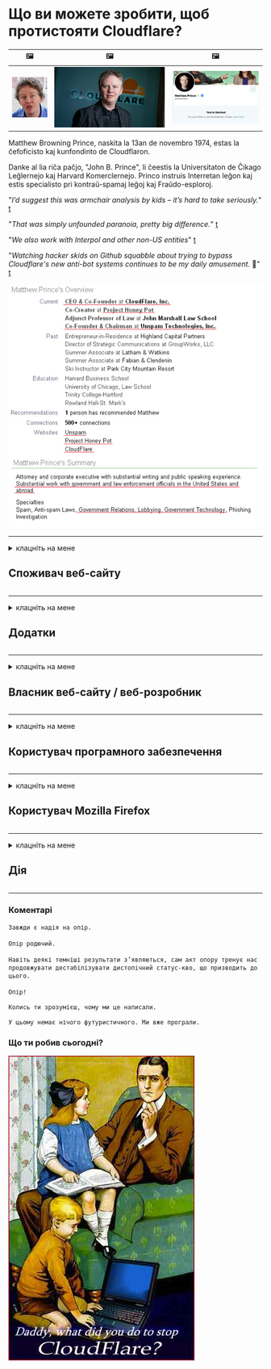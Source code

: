 # Що ви можете зробити, щоб протистояти Cloudflare?

| 🖼 | 🖼 | 🖼 |
| --- | --- | --- |
| ![](../image/matthew_prince_teen.jpg) | ![](../image/matthew_prince.jpg) | ![](../image/blockedbymatthewprince.jpg) |


Matthew Browning Prince, naskita la 13an de novembro 1974, estas la ĉefoficisto kaj kunfondinto de Cloudflaron.

Danke al lia riĉa paĉjo, "John B. Prince", li ĉeestis la Universitaton de Ĉikago Leĝlernejo kaj Harvard Komerclernejo.
Princo instruis Interretan leĝon kaj estis specialisto pri kontraŭ-spamaj leĝoj kaj Fraŭdo-esploroj.


"*I’d suggest this was armchair analysis by kids – it’s hard to take seriously.*" [t](https://www.theguardian.com/technology/2015/nov/19/cloudflare-accused-by-anonymous-helping-isis)

"*That was simply unfounded paranoia, pretty big difference.*"  [t](https://twitter.com/xxdesmus/status/992757936123359233)

"*We also work with Interpol and other non-US entities*" [t](https://twitter.com/eastdakota/status/1203028504184360960)

"*Watching hacker skids on Github squabble about trying to bypass Cloudflare's new anti-bot systems continues to be my daily amusement.* 🍿" [t](https://twitter.com/eastdakota/status/1273277839102656515)


![](../image/whoismp.jpg)

---


<details>
<summary>клацніть на мене

## Споживач веб-сайту
</summary>


- Якщо веб-сайт, який вам подобається, використовує Cloudflare, скажіть їм не використовувати Cloudflare.
  - Ниття у соціальних мережах, таких як Facebook, Reddit, Twitter чи Mastodon, не має різниці. [Дії голосніші за хештеги.](https://twitter.com/phyzonloop/status/1274132092490862594)
  - Спробуйте зв’язатися з власником веб-сайту, якщо хочете стати корисними.

[- сказав Cloudflare](https://github.com/Eloston/ungoogled-chromium/issues/783):
```
Ми рекомендуємо звертатися до адміністраторів щодо певних служб або сайтів, з якими стикаєтесь, та ділитися своїм досвідом.
```

[Якщо ви не просите про це, власник веб-сайту ніколи не знає про цю проблему.](../PEOPLE.md)

![](../image/liberapay.jpg)

[Успішний приклад](https://counterpartytalk.org/t/turn-off-cloudflare-on-counterparty-co-plz/164/5).<br>
У вас проблема? [Підніміть свій голос зараз.](https://github.com/maraoz/maraoz.github.io/issues/1) Приклад нижче.

```
Ви просто допомагаєте корпоративній цензурі та масовому нагляду.
http://crimeflare.eu.org
```

```
Ваша веб-сторінка знаходиться в приватному огородженому саду CloudFlare, який порушує конфіденційність.
http://crimeflare.eu.org
```

- Витратьте трохи часу, щоб прочитати політику конфіденційності веб-сайту.
  - якщо веб-сайт стоїть за Cloudflare або веб-сайт використовує послуги, підключені до Cloudflare.

Він повинен пояснити, що таке "Cloudflare", і попросити дозволу на передачу ваших даних Cloudflare. Якщо цього не зробити, це призведе до порушення довіри, і веб-сайту, про який йде мова, слід уникати.

[Прийнятний приклад політики конфіденційності тут](https://archive.is/bDlTz) ("Subprocessors" > "Entity Name")

```
Я прочитав вашу політику конфіденційності, і не можу знайти слово Cloudflare.
Я відмовляюсь ділитися з вами даними, якщо ви продовжуєте передавати мої дані Cloudflare.
http://crimeflare.eu.org
```

Це приклад політики конфіденційності, в якій немає слова Cloudflare.
[Liberland Jobs](https://archive.is/daKIr) [privacy policy](https://docsend.com/view/feiwyte):

![](../image/cfwontobey.jpg)

Cloudflare має власну політику конфіденційності.
[Cloudflare любить людей, що ведуть докси.](https://www.reddit.com/r/GamerGhazi/comments/2s64fe/be_wary_reporting_to_cloudflare/)

Ось хороший приклад для форми реєстрації веб-сайту.
AFAIK, нульовий веб-сайт робить це. Чи будете ви їм довіряти?

```
Натискаючи «Зареєструватися в XYZ», ви погоджуєтесь з нашими умовами надання послуг та заявою про конфіденційність.
Ви також погоджуєтесь надавати свої дані Cloudflare, а також погоджуєтесь із заявою про конфіденційність Cloudflare.
Якщо Cloudflare просочує вашу інформацію або не дозволяє підключатися до наших серверів, це не наша вина. [*]

[ Зареєструйтесь ] [ я не погоджуюсь ]
```
[*] [PEOPLE.md](../PEOPLE.md)


- Намагайтеся не користуватися їхньою послугою. Пам’ятайте, за вами стежать Cloudflare.
  - ["I'm in your TLS, sniffin' your passworz"](../image/iminurtls.jpg)

- Шукайте інший веб-сайт. В Інтернеті є альтернативи та можливості!

- Переконайте своїх друзів користуватися Tor щодня.
  - Анонімність повинна бути стандартом відкритого Інтернету!
  - [Зверніть увагу, що проект Tor не любить цей проект.](../HISTORY.md)

</details>

------

<details>
<summary>клацніть на мене

## Додатки
</summary>

- Якщо ваш браузер - це Firefox, Tor Browser або Ungoogled Chromium, скористайтеся одним із цих додатків нижче.
  - Якщо ви хочете додати іншу нову надбудову, запитайте про це спочатку.


| Ім'я | Розробник | Підтримка | Можна заблокувати | Можна повідомити | Chrome |
| -------- | -------- | -------- | -------- | -------- | -------- |
| [Bloku Cloudflaron MITM-Atakon](../subfiles/about.bcma.md) | #Addon | [ ? ](http://crimeflare.eu.org/) | **Так**     | **Так**     |  **Так** |
| [Ĉu ligoj estas vundeblaj al MITM-atako?](../subfiles/about.ismm.md) | #Addon | [ ? ](http://crimeflare.eu.org/) | Ні     | **Так**     |  **Так** |
| [Ĉu ĉi tiuj ligoj blokos Tor-uzanton?](../subfiles/about.isat.md) | #Addon | [ ? ](http://crimeflare.eu.org/) | Ні     | **Так**     |  **Так** |
| [Block Cloudflare MITM Attack](https://trac.torproject.org/projects/tor/attachment/ticket/24351/block_cloudflare_mitm_attack-1.0.14.1-an%2Bfx.xpi)<br>[**DELETED BY TOR PROJECT**](../HISTORY.md) | nullius | [ ? ](../tool/block_cloudflare_mitm_fx), [Link](http://crimeflare.eu.org/) | **Так**     | **Так**     |  Ні |
| [TPRB](http://34ahehcli3epmhbu2wbl6kw6zdfl74iyc4vg3ja4xwhhst332z3knkyd.onion/) | Sw | [ ? ](http://34ahehcli3epmhbu2wbl6kw6zdfl74iyc4vg3ja4xwhhst332z3knkyd.onion/) | **Так**     | **Так**     |  Ні |
| [Detect Cloudflare](https://addons.mozilla.org/en-US/firefox/addon/detect-cloudflare/) | Frank Otto | [ ? ](https://github.com/traktofon/cf-detect) | Ні     | **Так**     |  Ні |
| [True Sight](https://addons.mozilla.org/en-US/firefox/addon/detect-cloudflare-plus/) | claustromaniac | [ ? ](https://github.com/claustromaniac/detect-cloudflare-plus) | Ні     | **Так**     |  Ні |
| [Which Cloudflare datacenter am I visiting?](https://addons.mozilla.org/en-US/firefox/addon/cf-pop/) | 依云 | [ ? ](https://github.com/lilydjwg/cf-pop) | Ні     | **Так**     |  Ні |


- "Децентралі" можуть припинити підключення до "CDNJS (Cloudflare)".
  - Він запобігає проникненню багатьох запитів до мереж і обслуговує локальні файли, щоб сайти не зламалися.
  - Розробник відповів: "[very concerning indeed](https://github.com/Synzvato/decentraleyes/issues/236#issuecomment-352049501)", "[widespread usage severely centralizes the web](https://github.com/Synzvato/decentraleyes/issues/251#issuecomment-366752049)"

- [Ви також можете видалити або висловити недовіру сертифікату Cloudflare у своєму центрі сертифікації (CA).](https://www.ssl.com/how-to/remove-root-certificate-firefox/)

</details>

------

<details>
<summary>клацніть на мене

## Власник веб-сайту / веб-розробник
</summary>


![](../image/word_cloudflarefree.jpg)

- Не використовуйте розчин Cloudflare, Період.
  - Ви можете зробити це краще, правда? [Ось як видалити підписки, плани, домени або облікові записи Cloudflare.](https://support.cloudflare.com/hc/en-us/articles/200167776-Removing-subscriptions-plans-domains-or-accounts)

| 🖼 | 🖼 |
| --- | --- |
| ![](../image/htmlalertcloudflare.jpg) | ![](../image/htmlalertcloudflare2.jpg) |

- Хочете більше клієнтів? Ти знаєш, що робити. Підказка "над рядком".
  - [Привіт, ви написали "Ми серйозно ставимось до вашої конфіденційності", але я отримав "Помилка 403 Заборонений анонімний проксі не дозволений".](https://it.slashdot.org/story/19/02/19/0033255/stop-saying-we-take-your-privacy-and-security-seriously) Чому ви блокуєте Tor або VPN? [І чому ви блокуєте тимчасові електронні листи?](http://523kpawzkarw3j6afz2elxfs4h3hfclomkcmbjs6kaimo4lokympi6yd.onion/)

![](../image/anonexist.jpg)

- Використання Cloudflare збільшить шанси відключення. Відвідувачі не можуть отримати доступ до вашого веб-сайту, якщо ваш сервер не працює або Cloudflare не працює.
  - [Ти справді думав, що Cloudflare ніколи не занепадає?](https://www.ibtimes.com/cloudflare-down-not-working-sites-producing-504-gateway-timeout-errors-2618008) [Another](https://twitter.com/Jedduff/status/1097875615997399040) [sample](https://twitter.com/search?f=tweets&vertical=default&q=Cloudflare%20is%20having%20problems). [Need more](../PEOPLE.md)?

![](../image/cloudflareinternalerror.jpg)

- Використання Cloudflare для проксі-сервісу вашої "служби API", "сервера оновлення програмного забезпечення" або "стрічки RSS" завдасть шкоди вашим клієнтам. Клієнт зателефонував вам і сказав: "Я більше не можу використовувати ваш API", і ви не уявляєте, що відбувається. Cloudflare може тихо заблокувати вашого клієнта. Ви вважаєте, що це нормально?
  - Існує багато клієнтських програм для читання RSS та Інтернет-служб для читання RSS. Чому ви публікуєте стрічку RSS, якщо не дозволяєте людям підписуватися?

![](../image/rssfeedovercf.jpg)

- Вам потрібен сертифікат HTTPS? Скористайтеся програмою "Let's Encrypt" або просто придбайте її у компанії CA.

- Вам потрібен DNS-сервер? Не можете налаштувати власний сервер? Як щодо них: [Hurricane Electric Free DNS](https://dns.he.net/), [Dyn.com](https://dyn.com/dns/), [1984 Hosting](https://www.1984hosting.com/), [Afraid.Org (Адміністратор видаляє ваш рахунок, якщо ви використовуєте TOR)](https://freedns.afraid.org/)

- Шукаєте послугу хостингу? Тільки безкоштовно? Як щодо них: [Onion Service](http://vww6ybal4bd7szmgncyruucpgfkqahzddi37ktceo3ah7ngmcopnpyyd.onion/en/security/network-security/tor/onionservices-best-practices), [Free Web Hosting Area](https://freewha.com/), [Autistici/Inventati Web Site Hosting](https://www.autinv5q6en4gpf4.onion/services/website), [Github Pages](https://pages.github.com/), [Surge](https://surge.sh/)
  - [Альтернативи Cloudflare](../subfiles/cloudflare-alternatives.md)

- Ви використовуєте "cloudflare-ipfs.com"? [Чи знаєте ви, що Cloudflare IPFS поганий?](../PEOPLE.md)

- Встановіть на свій сервер брандмауер веб-додатків, наприклад OWASP та Fail2Ban, та налаштуйте його належним чином.
  - Блокування Tor не є рішенням. Не карайте всіх лише за дрібних поганих користувачів.

- Переспрямуйте або заблокуйте користувачам "Cloudflare Warp" доступ до вашого веб-сайту. І вкажіть причину, якщо зможете.

> Список IP: "[Поточний діапазон IP Cloudflare](cloudflare_inc/)"

> A: Просто заблокуйте їх

```
server {
...
deny 173.245.48.0/20;
deny 103.21.244.0/22;
deny 103.22.200.0/22;
deny 103.31.4.0/22;
deny 141.101.64.0/18;
deny 108.162.192.0/18;
deny 190.93.240.0/20;
deny 188.114.96.0/20;
deny 197.234.240.0/22;
deny 198.41.128.0/17;
deny 162.158.0.0/15;
deny 104.16.0.0/12;
deny 172.64.0.0/13;
deny 131.0.72.0/22;
deny 2400:cb00::/32;
deny 2606:4700::/32;
deny 2803:f800::/32;
deny 2405:b500::/32;
deny 2405:8100::/32;
deny 2a06:98c0::/29;
deny 2c0f:f248::/32;
...
}
```

> B: Переспрямування на сторінку попередження

```
http {
...
geo $iscf {
default 0;
173.245.48.0/20 1;
103.21.244.0/22 1;
103.22.200.0/22 1;
103.31.4.0/22 1;
141.101.64.0/18 1;
108.162.192.0/18 1;
190.93.240.0/20 1;
188.114.96.0/20 1;
197.234.240.0/22 1;
198.41.128.0/17 1;
162.158.0.0/15 1;
104.16.0.0/12 1;
172.64.0.0/13 1;
131.0.72.0/22 1;
2400:cb00::/32 1;
2606:4700::/32 1;
2803:f800::/32 1;
2405:b500::/32 1;
2405:8100::/32 1;
2a06:98c0::/29 1;
2c0f:f248::/32 1;
}
...
}

server {
...
if ($iscf) {rewrite ^ https://example.com/cfwsorry.php;}
...
}

<?php
header('HTTP/1.1 406 Not Acceptable');
echo <<<CLOUDFLARED
Thank you for visiting ourwebsite.com!<br />
We are sorry, but we can't serve you because your connection is being intercepted by Cloudflare.<br />
Please read http://crimeflare.eu.org for more information.<br />
CLOUDFLARED;
die();
```

- Налаштуйте Tor Onion Service або I2P, якщо ви вірите у свободу та вітаєте анонімних користувачів.

- Зверніться за порадою до інших операторів подвійних веб-сайтів Clearnet / Tor та знайдіть анонімних друзів!

</details>

------

<details>
<summary>клацніть на мене

## Користувач програмного забезпечення
</summary>


- Discord використовує CloudFlare. Альтернативи? Ми рекомендуємо [**Briar** (Android)](https://f-droid.org/en/packages/org.briarproject.briar.android/), [Ricochet (PC)](https://ricochet.im/), [Tox + Tor (Android/PC)](https://tox.chat/download.html)
  - Briar включає демон Tor, тому вам не потрібно встановлювати Orbot.
  - Розробники Qwtch, Open Privacy, видалили проект stop_cloudflare зі своєї служби git без попередження.

- Якщо ви використовуєте Debian GNU / Linux або будь-які похідні, підпишіться: [bug #831835](https://bugs.debian.org/cgi-bin/bugreport.cgi?bug=831835). І якщо ви можете, допоможіть перевірити виправлення та допомогти супровіднику дійти правильного висновку щодо того, чи слід його приймати.

- Завжди рекомендуйте ці браузери.

| Ім'я | Розробник | Підтримка | Прокоментуйте |
| -------- | -------- | -------- | -------- |
| [Ungoogled-Chromium](https://ungoogled-software.github.io/ungoogled-chromium-binaries/) | Eloston | [ ? ](https://github.com/Eloston/ungoogled-chromium) | PC (Win, Mac, Linux)  _!Tor_ |
| [Bromite](https://www.bromite.org/fdroid) | Bromite | [ ? ](https://github.com/bromite/bromite/issues) | Android  _!Tor_ |
| [Tor Browser](https://www.torproject.org/download/) | Tor Project | [ ? ](https://support.torproject.org/) | PC (Win, Mac, Linux)  _Tor_|
| [Tor Browser Android](https://www.torproject.org/download/) | Tor Project | [ ? ](https://support.torproject.org/) | Android  _Tor_|
| [Onion Browser](https://itunes.apple.com/us/app/onion-browser/id519296448?mt=8) | Mike Tigas | [ ? ](https://github.com/OnionBrowser/OnionBrowser/issues) | Apple iOS  _Tor_|
| [GNU/Icecat](https://www.gnu.org/software/gnuzilla/) | GNU | [ ? ](https://www.gnu.org/software/gnuzilla/) | PC (Linux) |
| [IceCatMobile](https://f-droid.org/en/packages/org.gnu.icecat/) | GNU | [ ? ](https://lists.gnu.org/mailman/listinfo/bug-gnuzilla) | Android |
| [Iridium Browser](https://iridiumbrowser.de/about/) | Iridium | [ ? ](https://github.com/iridium-browser/iridium-browser/) | PC (Win, Mac, Linux, OpenBSD) |


Конфіденційність іншого програмного забезпечення недосконала. Це не означає, що браузер Tor "ідеальний".
В Інтернеті та технологіях немає ні 100% безпечного, ні 100% приватного.

- Не хочете використовувати Tor? Ви можете використовувати будь-який браузер з демоном Tor.
  - [Зверніть увагу, що проекту Tor це не подобається.](https://support.torproject.org/tbb/tbb-9/) Використовуйте Tor Browser, якщо це можливо.
- [Як використовувати Chromium з Tor](../subfiles/chromium_tor.md)


Давайте поговоримо про конфіденційність іншого програмного забезпечення.

- [Якщо вам дійсно потрібно використовувати Firefox, виберіть "Firefox ESR".](https://www.mozilla.org/en-US/firefox/organizations/)
  - [Firefox - шпигунський сторож](https://spyware.neocities.org/articles/firefox.html)
  - [Firefox відхиляє свободу слова, забороняє свободу слова](https://web.archive.org/web/20200423010026/https://reclaimthenet.org/firefox-rejects-free-speech-bans-free-speech-commenting-plugin-dissenter-from-its-extensions-gallery/)
  - ["100+ проти. Здається, що попросити програмну компанію дотримуватися ... програмного забезпечення в наші дні просто занадто багато."](https://old.reddit.com/r/firefox/comments/gutdiw/weve_got_work_to_do_the_mozilla_blog/fslbbb6/)
  - [Ну, чому Firefox показує мені спонсоровані посилання в моєму URL-рядку?](https://www.reddit.com/r/firefox/comments/jybx2w/uh_why_is_firefox_showing_me_sponsored_links_in/)
  - [Mozilla - Втілений диявол](https://digdeeper.neocities.org/ghost/mozilla.html)

- [Пам'ятайте, Mozilla використовує службу Cloudflare.](https://www.robtex.com/dns-lookup/www.mozilla.org) [Вони також використовують DNS-сервіс Cloudflare на своєму продукті.](https://www.theregister.co.uk/2018/03/21/mozilla_testing_dns_encryption/)

- [Mozilla офіційно відхилила цей квиток.](https://bugzilla.mozilla.org/show_bug.cgi?id=1426618)

- [Firefox Focus - це жарт.](https://github.com/mozilla-mobile/focus-android/issues/1743) [Вони пообіцяли вимкнути телеметрію, але змінили її.](https://github.com/mozilla-mobile/focus-android/issues/4210)

- [Розробник PaleMoon / Basilisk любить Cloudflare.](https://github.com/mozilla-mobile/focus-android/issues/1743#issuecomment-345993097)
  - [Архівний сервер Pale Moon зламував та поширював зловмисне програмне забезпечення протягом 18 місяців](https://www.reddit.com/r/privacytoolsIO/comments/cc808y/pale_moons_archive_server_hacked_and_spread/)
  - Він також ненавидить користувачів Tor - "[Нехай буде вороже по відношенню до Тор. Я думаю, що більшість сайтів повинні бути ворожими до Tor, враховуючи його надзвичайно високий фактор зловживання.](https://github.com/yacy/yacy_search_server/issues/314#issuecomment-565932097)"

- [У Waterfox є серйозна проблема "телефони вдома"](https://spyware.neocities.org/articles/waterfox.html)

- [Google Chrome - це шпигунське програмне забезпечення.](https://www.gnu.org/proprietary/malware-google.en.html)
  - [Google профілює вашу активність.](https://spyware.neocities.org/articles/chrome.html)

- [SRWare Iron робить занадто багато телефонів для домашнього підключення.](https://spyware.neocities.org/articles/iron.html) Він також підключається до доменів Google.

- [Білий список відважних браузерів для відстеження Facebook / Twitter.](https://www.bleepingcomputer.com/news/security/facebook-twitter-trackers-whitelisted-by-brave-browser/)
  - [Ось більше питань.](https://spyware.neocities.org/articles/brave.html)
  - [binance афілійований ідентифікатор](https://twitter.com/cryptonator1337/status/1269594587716374528)

- [Microsoft Edge дозволяє Facebook запускати Flash-код за спиною користувачів.](https://www.zdnet.com/article/microsoft-edge-lets-facebook-run-flash-code-behind-users-backs/)

- [Vivaldi не поважає вашу конфіденційність.](https://spyware.neocities.org/articles/vivaldi.html)

- [Рівень шпигунського програмного забезпечення Opera: надзвичайно високий](https://spyware.neocities.org/articles/opera.html)

- Apple iOS: [Ви не повинні використовувати iOS взагалі, головним чином тому, що це шкідливе програмне забезпечення.](https://www.gnu.org/proprietary/malware-apple.html)

Тому ми рекомендуємо лише таблицю вище. Більш нічого.

</details>

------

<details>
<summary>клацніть на мене

## Користувач Mozilla Firefox
</summary>


- "Firefox Nightly" надсилатиме інформацію про рівень налагодження на сервери Mozilla без методу відмови.
  - [Сервери Mozilla створюють Cloudflare](https://www.digwebinterface.com/?hostnames=www.mozilla.org%0D%0Amozilla.cloudflare-dns.com&type=&ns=resolver&useresolver=8.8.4.4&nameservers=)

- Можна заборонити Firefox підключатися до серверів Mozilla.
  - [Посібник із шаблонів політики Mozilla](https://github.com/mozilla/policy-templates/blob/master/README.md)
  - Майте на увазі, що цей трюк може перестати працювати в пізнішій версії, оскільки Mozilla любить додавати себе в білий список.
  - Використовуйте брандмауер та DNS-фільтр, щоб повністю їх заблокувати.

"`/distribution/policies.json`"

>     "WebsiteFilter": {
> 		"Block": [
> 		"*://*.mozilla.com/*",
> 		"*://*.mozilla.net/*",
> 		"*://*.mozilla.org/*",
> 		"*://webcompat.com/*",
> 		"*://*.firefox.com/*",
> 		"*://*.thunderbird.net/*",
> 		"*://*.cloudflare.com/*"
> 		]
>     },


- ~~Повідомте про помилку на трекері mozilla, сказавши їм не використовувати Cloudflare.~~ Був звіт про помилку на bugzilla. Багато людей опублікували свою стурбованість, проте адміністратор приховав цю помилку в 2018 році.

- Ви можете вимкнути DoH у Firefox.
  - [Змінити провайдера DNS за замовчуванням Firefox](../subfiles/change-firefox-dns.md)

![](../image/firefoxdns.jpg)

- [Якщо ви хочете використовувати DNS, що не є провайдером, розгляньте можливість використання служби DNS OpenNIC Tier2 або будь-якої іншої DNS-служби, що не є Cloudflare.](https://wiki.opennic.org/start)
![](../image/opennic.jpg)
  - Заблокуйте Cloudflare за допомогою DNS. [Crimeflare DNS](https://dns.crimeflare.eu.org/)

- Ви можете використовувати Tor як вирішувач DNS. [Якщо ви не фахівець Tor, задайте питання тут.](https://tor.stackexchange.com/)

> **Як?**
> 1. Завантажте Tor і встановіть його на свій комп’ютер.
> 2. Додайте цей рядок до файлу "torrc".
> DNSPort 127.0.0.1:53
> 3. Перезапустіть Tor.
> 4. Встановіть для DNS-сервера комп'ютера значення "127.0.0.1".

</details>

------

<details>
<summary>клацніть на мене

## Дія
</summary>


- Розкажіть оточуючим про небезпеку Cloudflare.

- [Допоможіть покращити це сховище.](http://crimeflare.eu.org).
  - І списки, і аргументи проти, і деталі.

- [Документуйте та публікуйте, де щось не вдається з Cloudflare (та подібними компаніями), обов’язково згадавши про це сховище, коли ви це робите](http://crimeflare.eu.org) :)

- Залучіть більше людей, які використовують Tor за замовчуванням, щоб вони могли користуватися Інтернетом з точки зору різних частин світу.

- Створіть групи у соціальних мережах та в м’ясному просторі, присвячені звільненню світу від Cloudflare.

- Там, де це доречно, посилання на ці групи в цьому сховищі - це може бути місцем для координації спільної роботи як групи.

- [Почніть кооператив, котрий може надати вагому некорпоративну альтернативу Cloudflare.](../subfiles/cloudflare-alternatives.md)

- Повідомте нас про будь-які альтернативи, які допоможуть принаймні забезпечити багатошаровий захист від Cloudflare.

- Якщо ви клієнт Cloudflare, встановіть свої налаштування конфіденційності та зачекайте, поки вони їх порушать.
  - [Потім залучіть їх до відповідальності за порушення спаму / конфіденційності.](https://twitter.com/thexpaw/status/1108424723233419264)

- Якщо ви перебуваєте в Сполучених Штатах Америки, а веб-сайт, про який йде мова, є банком або бухгалтером, спробуйте здійснити юридичний тиск згідно із Законом Гремма-Ліча – Блілі або Законом про американців із обмеженими можливостями та повідомте нам, як далеко ви пройдете .

- Якщо веб-сайт є урядовим, спробуйте здійснити юридичний тиск відповідно до 1-ї поправки до Конституції США.

- Якщо ви громадянин ЄС, зв’яжіться з веб-сайтом, щоб надіслати вашу особисту інформацію відповідно до Загального регламенту захисту даних. Якщо вони відмовляються надати вам вашу інформацію, це є порушенням закону.

- Для компаній, які заявляють, що пропонують послуги на своєму веб-сайті, спробуйте повідомити їх як "неправдиву рекламу" організаціям із захисту прав споживачів та BBB. Веб-сайти Cloudflare обслуговуються серверами Cloudflare.

- [МСЕ припускає, що в контексті США Cloudflare починає набирати достатньо великих розмірів, щоб на них можна було накласти антимонопольний закон.](https://www.itu.int/en/ITU-T/Workshops-and-Seminars/20181218/Documents/Geoff_Huston_Presentation.pdf)

- Цілком можливо, що версія GNU GPL 4 може включати положення щодо зберігання вихідного коду за такою службою, вимагаючи для всіх GPLv4 та пізніших програм доступ до принаймні вихідного коду через носій, який не дискримінує користувачів Tor.

</details>

------

### Коментарі

```
Завжди є надія на опір.

Опір родючий.

Навіть деякі темніші результати з’являються, сам акт опору тренує нас продовжувати дестабілізувати дистопічний статус-кво, що призводить до цього.

Опір!
```

```
Колись ти зрозумієш, чому ми це написали.
```

```
У цьому немає нічого футуристичного. Ми вже програли.
```

### Що ти робив сьогодні?


![](../image/stopcf.jpg)
